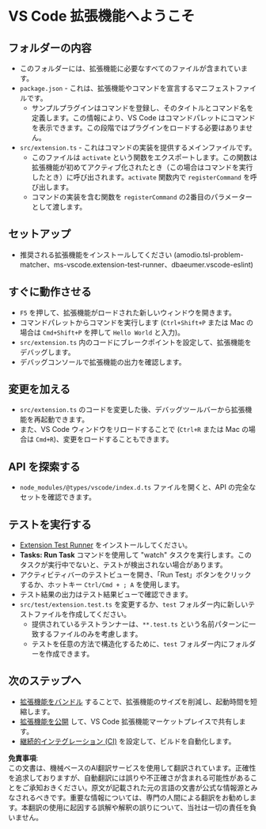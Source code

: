 # VS Code 拡張機能へようこそ

## フォルダーの内容

* このフォルダーには、拡張機能に必要なすべてのファイルが含まれています。
* `package.json` - これは、拡張機能やコマンドを宣言するマニフェストファイルです。
  * サンプルプラグインはコマンドを登録し、そのタイトルとコマンド名を定義します。この情報により、VS Code はコマンドパレットにコマンドを表示できます。この段階ではプラグインをロードする必要はありません。
* `src/extension.ts` - これはコマンドの実装を提供するメインファイルです。
  * このファイルは `activate` という関数をエクスポートします。この関数は拡張機能が初めてアクティブ化されたとき（この場合はコマンドを実行したとき）に呼び出されます。`activate` 関数内で `registerCommand` を呼び出します。
  * コマンドの実装を含む関数を `registerCommand` の2番目のパラメーターとして渡します。

## セットアップ

* 推奨される拡張機能をインストールしてください (amodio.tsl-problem-matcher、ms-vscode.extension-test-runner、dbaeumer.vscode-eslint)


## すぐに動作させる

* `F5` を押して、拡張機能がロードされた新しいウィンドウを開きます。
* コマンドパレットからコマンドを実行します (`Ctrl+Shift+P` または Mac の場合は `Cmd+Shift+P` を押して `Hello World` と入力)。
* `src/extension.ts` 内のコードにブレークポイントを設定して、拡張機能をデバッグします。
* デバッグコンソールで拡張機能の出力を確認します。

## 変更を加える

* `src/extension.ts` のコードを変更した後、デバッグツールバーから拡張機能を再起動できます。
* また、VS Code ウィンドウをリロードすることで (`Ctrl+R` または Mac の場合は `Cmd+R`)、変更をロードすることもできます。


## API を探索する

* `node_modules/@types/vscode/index.d.ts` ファイルを開くと、API の完全なセットを確認できます。

## テストを実行する

* [Extension Test Runner](https://marketplace.visualstudio.com/items?itemName=ms-vscode.extension-test-runner) をインストールしてください。
* **Tasks: Run Task** コマンドを使用して "watch" タスクを実行します。このタスクが実行中でないと、テストが検出されない場合があります。
* アクティビティバーのテストビューを開き、「Run Test」ボタンをクリックするか、ホットキー `Ctrl/Cmd + ; A` を使用します。
* テスト結果の出力はテスト結果ビューで確認できます。
* `src/test/extension.test.ts` を変更するか、`test` フォルダー内に新しいテストファイルを作成してください。
  * 提供されているテストランナーは、`**.test.ts` という名前パターンに一致するファイルのみを考慮します。
  * テストを任意の方法で構造化するために、`test` フォルダー内にフォルダーを作成できます。

## 次のステップへ

* [拡張機能をバンドル](https://code.visualstudio.com/api/working-with-extensions/bundling-extension) することで、拡張機能のサイズを削減し、起動時間を短縮します。
* [拡張機能を公開](https://code.visualstudio.com/api/working-with-extensions/publishing-extension) して、VS Code 拡張機能マーケットプレイスで共有します。
* [継続的インテグレーション (CI)](https://code.visualstudio.com/api/working-with-extensions/continuous-integration) を設定して、ビルドを自動化します。

**免責事項**:  
この文書は、機械ベースのAI翻訳サービスを使用して翻訳されています。正確性を追求しておりますが、自動翻訳には誤りや不正確さが含まれる可能性があることをご承知おきください。原文が記載された元の言語の文書が公式な情報源とみなされるべきです。重要な情報については、専門の人間による翻訳をお勧めします。本翻訳の使用に起因する誤解や解釈の誤りについて、当社は一切の責任を負いません。
